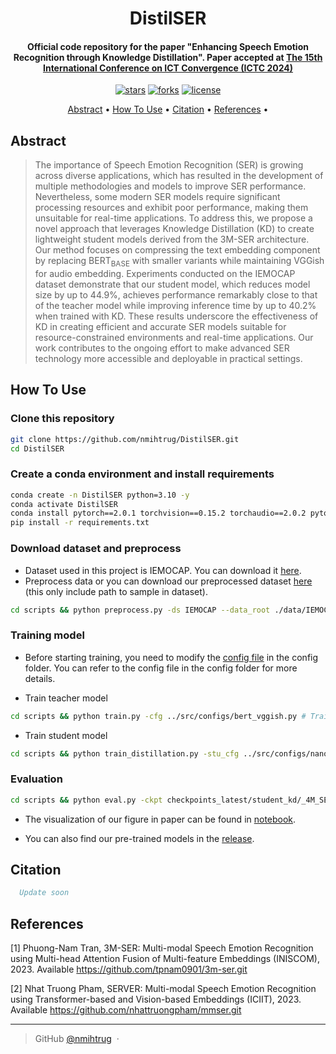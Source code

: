 
<h1 align="center">
  DistilSER
  <br>
</h1>

<h4 align="center">Official code repository for the paper "Enhancing Speech Emotion Recognition through Knowledge Distillation". Paper accepted at <a href="https://ictc.org">The 15th International Conference on ICT Convergence (ICTC 2024)</a> </h4>

<p align="center">
  <a href=""><img src="https://img.shields.io/github/stars/nmihtrug/DistilSER?" alt="stars"></a>
  <a href=""><img src="https://img.shields.io/github/forks/nmihtrug/DistilSER?" alt="forks"></a>
  <a href=""><img src="https://img.shields.io/github/license/nmihtrug/DistilSER?" alt="license"></a>
</p>

<p align="center">
  <a href="#abstract">Abstract</a> •
  <a href="#how-to-use">How To Use</a> •
  <a href="#citation">Citation</a> •
  <a href="#references">References</a> •
</p>

## Abstract
> The importance of Speech Emotion Recognition (SER) is growing across diverse applications, which has resulted in the development of multiple methodologies and models to improve SER performance. Nevertheless, some modern SER models require significant processing resources and exhibit poor performance, making them unsuitable for real-time applications. To address this, we propose a novel approach that leverages Knowledge Distillation (KD) to create lightweight student models derived from the 3M-SER architecture. Our method focuses on compressing the text embedding component by replacing BERT<sub>BASE</sub> with smaller variants while maintaining VGGish for audio embedding. Experiments conducted on the IEMOCAP dataset demonstrate that our student model, which reduces model size by up to 44.9%, achieves performance remarkably close to that of the teacher model while improving inference time by up to 40.2% when trained with KD. These results underscore the effectiveness of KD in creating efficient and accurate SER models suitable for resource-constrained environments and real-time applications. Our work contributes to the ongoing effort to make advanced SER technology more accessible and deployable in practical settings.
## How To Use
### Clone this repository 
```bash
git clone https://github.com/nmihtrug/DistilSER.git 
cd DistilSER
```
### Create a conda environment and install requirements
```bash
conda create -n DistilSER python=3.10 -y
conda activate DistilSER
conda install pytorch==2.0.1 torchvision==0.15.2 torchaudio==2.0.2 pytorch-cuda=11.8 -c pytorch -c nvidia
pip install -r requirements.txt
```

### Download dataset and preprocess 

- Dataset used in this project is IEMOCAP. You can download it [here](https://sail.usc.edu/iemocap/iemocap_release.htm). 
- Preprocess data or you can download our preprocessed dataset [here](https://github.com/nmihtrug/DistilSER/releases) (this only include path to sample in dataset).

```bash
cd scripts && python preprocess.py -ds IEMOCAP --data_root ./data/IEMOCAP_full_release
```

### Training model
- Before starting training, you need to modify the [config file](./src/configs/base.py) in the config folder. You can refer to the config file in the config folder for more details.

- Train teacher model
```bash
cd scripts && python train.py -cfg ../src/configs/bert_vggish.py # Train teacher model
```

- Train student model
```bash
cd scripts && python train_distillation.py -stu_cfg ../src/configs/nanobert_vggish.py # Train student model
```

### Evaluation
```bash
cd scripts && python eval.py -ckpt checkpoints_latest/student_kd/_4M_SER_nanobert_vggish/20240625-045938/weights/best_acc/checkpoint_58_259782.pt
```

- The visualization of our figure in paper can be found in [notebook](./src/visualization/metrics.ipynb).

- You can also find our pre-trained models in the [release](https://github.com/nmihtrug/DistilSER/releases).

## Citation
```bibtex
  Update soon
```
## References

[1] Phuong-Nam Tran, 3M-SER: Multi-modal Speech Emotion Recognition using Multi-head Attention Fusion of Multi-feature Embeddings (INISCOM), 2023. Available https://github.com/tpnam0901/3m-ser.git

[2] Nhat Truong Pham, SERVER: Multi-modal Speech Emotion Recognition using Transformer-based and Vision-based Embeddings (ICIIT), 2023. Available https://github.com/nhattruongpham/mmser.git

---

> GitHub [@nmihtrug](https://github.com/nmihtrug) &nbsp;&middot;&nbsp;
